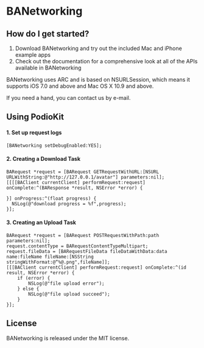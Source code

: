 # BANetworking

## How do I get started?

1. Download BANetworking and try out the included Mac and iPhone example apps
2. Check out the documentation for a comprehensive look at all of the APIs available in BANetworking

BANetworking uses ARC and is based on NSURLSession, which means it supports iOS 7.0 and above and Mac OS X 10.9 and above.

If you need a hand, you can contact us by e-mail.

## Using PodioKit

#### 1. Set up request logs

	[BANetworking setDebugEnabled:YES];
	
#### 2. Creating a Download Task

	BARequest *request = [BARequest GETRequestWithURL:[NSURL URLWithString:@"http://127.0.0.1/avatar"] parameters:nil];
	[[[[BAClient currentClient] performRequest:request] onComplete:^(BAResponse *result, NSError *error) {
   		
	}] onProgress:^(float progress) {
      NSLog(@"download progress = %f",progress);
	}];

#### 3. Creating an Upload Task
	BARequest *request = [BARequest POSTRequestWithPath:path parameters:nil];
	request.contentType = BARequestContentTypeMultipart;
	request.fileData = [BARequestFileData fileDataWithData:data name:fileName fileName:[NSString stringWithFormat:@“%@.png",fileName]];
	[[[BAClient currentClient] performRequest:request] onComplete:^(id result, NSError *error) {
        if (error) {
            NSLog(@"file upload error");
        } else {
            NSLog(@"file upload succeed");
        }
    }];

## License

BANetworking is released under the MIT license. 
